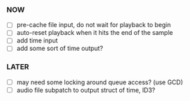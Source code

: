 ### NOW
- [ ] pre-cache file input, do not wait for playback to begin
- [ ] auto-reset playback when it hits the end of the sample
- [ ] add time input
- [ ] add some sort of time output?

### LATER
- [ ] may need some locking around queue access? (use GCD)
- [ ] audio file subpatch to output struct of time, ID3?
